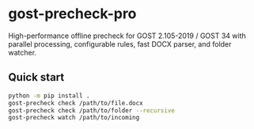 # gost-precheck-pro

High-performance offline precheck for GOST 2.105-2019 / GOST 34 with parallel processing,
configurable rules, fast DOCX parser, and folder watcher.

## Quick start

```bash
python -m pip install .
gost-precheck check /path/to/file.docx
gost-precheck check /path/to/folder --recursive
gost-precheck watch /path/to/incoming
```
